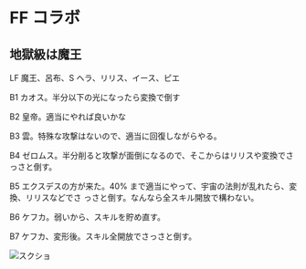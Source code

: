 # FF コラボ 

## 地獄級は魔王

LF 魔王、呂布、S ヘラ、リリス、イース、ピエ

B1 カオス。半分以下の光になったら変換で倒す

B2 皇帝。適当にやれば良いかな

B3 雲。特殊な攻撃はないので、適当に回復しながらやる。

B4 ゼロムス。半分削ると攻撃が面倒になるので、そこからはリリスや変換でさっさと倒す。

B5 エクスデスの方が来た。40% まで適当にやって、宇宙の法則が乱れたら、変換、リリスなどでさ
っさと倒す。なんなら全スキル開放で構わない。

B6 ケフカ。弱いから、スキルを貯め直す。

B7 ケフカ、変形後。スキル全開放でさっさと倒す。

![スクショ](http://i.imgur.com/8yLG4WUl.jpg)

<!-- vim: set tw=90 filetype=markdown : -->

